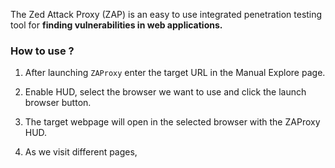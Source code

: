 
The Zed Attack Proxy (ZAP) is an easy to use integrated penetration testing tool for **finding vulnerabilities in web applications.**

###  How to use ?

1. After launching `ZAProxy` enter the target URL in the Manual Explore page.

2. Enable HUD, select the browser we want to use and click the launch browser button.

3. The target webpage will open in the selected browser with the ZAProxy HUD. 

4. As we visit different pages,

